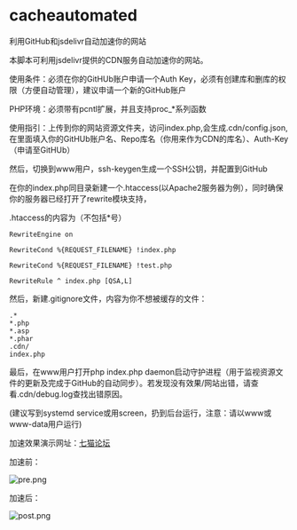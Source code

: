 # cacheautomated

利用GitHub和jsdelivr自动加速你的网站

本脚本可利用jsdelivr提供的CDN服务自动加速你的网站。

使用条件：必须在你的GitHUb账户申请一个Auth Key，必须有创建库和删库的权限（方便自动管理），建议申请一个新的GitHub账户

PHP环境：必须带有pcntl扩展，并且支持proc_*系列函数

使用指引：上传到你的网站资源文件夹，访问index.php,会生成.cdn/config.json,在里面填入你的GitHUb账户名、Repo库名（你用来作为CDN的库名）、Auth-Key（申请至GitHUb）

然后，切换到www用户，ssh-keygen生成一个SSH公钥，并配置到GitHub

在你的index.php同目录新建一个.htaccess(以Apache2服务器为例），同时确保你的服务器已经打开了rewrite模块支持，

.htaccess的内容为（不包括*号）
```
RewriteEngine on

RewriteCond %{REQUEST_FILENAME} !index.php

RewriteCond %{REQUEST_FILENAME} !test.php

RewriteRule ^ index.php [QSA,L]
```

然后，新建.gitignore文件，内容为你不想被缓存的文件：
```
.*
*.php
*.asp
*.phar
.cdn/
index.php
```
最后，在www用户打开php index.php daemon启动守护进程（用于监视资源文件的更新及完成于GitHub的自动同步）。若发现没有效果/网站出错，请查看.cdn/debug.log查找出错原因。

(建议写到systemd service或用screen，扔到后台运行，注意：请以www或www-data用户运行)

加速效果演示网址：[七猫论坛](https://qimao.me)

加速前：

![pre.png](https://i.loli.net/2020/07/28/m7PZeJA2TYcrlko.png)

加速后：

![post.png](https://i.loli.net/2020/07/28/XqzFQolmA39jWrP.png)
